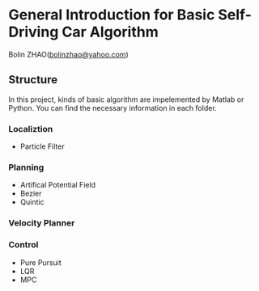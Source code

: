 # General Introduction for Basic Self-Driving Car Algorithm

Bolin ZHAO(bolinzhao@yahoo.com)

## Structure
In this project, kinds of basic algorithm are impelemented by Matlab or Python. You can find the necessary information in each folder.  

### Localiztion
- Particle Filter



### Planning

- Artifical Potential Field
- Bezier 
- Quintic 

### Velocity Planner

### Control
- Pure Pursuit
- LQR
- MPC 
